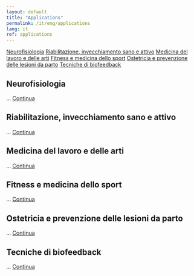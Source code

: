 ```yaml
---
layout: default
title: "Applications"
permalink: /it/emg/applications
lang: it
ref: applications
---
```


<!-- APPLICAZIONI -->
<div class="row">
  <div class="container">
    <div class="row">
      <div class="col-lg-12 col-md-12 col-sm-12 col-xs-12 rm-tab-container">
          <div class="col-lg-3 col-md-3 col-sm-3 col-xs-3 rm-tab-menu">
            <div class="list-group">
              <a href="#" class="list-group-item active">Neurofisiologia</a>
              <a href="#" class="list-group-item">Riabilitazione, invecchiamento sano e attivo</a>
              <a href="#" class="list-group-item">Medicina del lavoro e delle arti</a>
              <a href="#" class="list-group-item">Fitness e medicina dello sport</a>
              <a href="#" class="list-group-item">Ostetricia e prevenzione delle lesioni da parto</a>
              <a href="#" class="list-group-item">Tecniche di biofeedback</a>
            </div>
          </div>
          <div class="col-lg-9 col-md-9 col-sm-9 col-xs-9 rm-tab">
              <div class="rm-tab-content active">
                <h2>Neurofisiologia</h2>
                ...
                <a href="{{ site.baseurl }}/it/emg/applications/neurophysiology">Continua</a>
              </div>
              <div class="rm-tab-content">
                <h2>Riabilitazione, invecchiamento sano e attivo</h2>
                ...
                <a href="{{ site.baseurl }}/it/emg/applications/rehabilitation">Continua</a>
              </div>
              <div class="rm-tab-content">
                <h2>Medicina del lavoro e delle arti</h2>
                ...
                <a href="{{ site.baseurl }}/it/emg/applications/occupational">Continua</a>
              </div>
              <div class="rm-tab-content">
                <h2>Fitness e medicina dello sport</h2>
                ...
                <a href="{{ site.baseurl }}/it/emg/applications/fitness">Continua</a>
              </div>
              <div class="rm-tab-content">
                <h2>Ostetricia e prevenzione delle lesioni da parto</h2>
                ...
                <a href="{{ site.baseurl }}/it/emg/applications/obstetrics">Continua</a>
              </div>
              <div class="rm-tab-content">
                <h2>Tecniche di biofeedback</h2>
                ...
                <a href="{{ site.baseurl }}/it/emg/applications/biofeedback">Continua</a>
              </div>
          </div>
      </div>
    </div>
  </div>
</div>